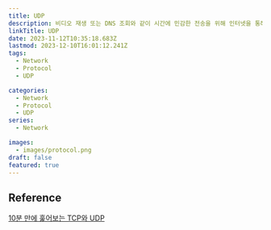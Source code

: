 ```yaml
---
title: UDP
description: 비디오 재생 또는 DNS 조회와 같이 시간에 민감한 전송을 위해 인터넷을 통해 사용
linkTitle: UDP
date: 2023-11-12T10:35:18.683Z
lastmod: 2023-12-10T16:01:12.241Z
tags:
  - Network
  - Protocol
  - UDP

categories:
  - Network
  - Protocol
  - UDP
series:
  - Network

images:
  - images/protocol.png
draft: false
featured: true
---
```


## Reference

[10분 만에 훑어보는 TCP와 UDP](https://wormwlrm.github.io/2021/09/23/Overview-of-TCP-and-UDP.html)
